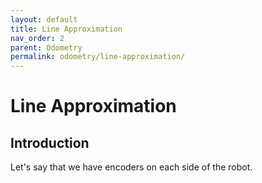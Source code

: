 ```yaml
---
layout: default
title: Line Approximation
nav_order: 2
parent: Odometry
permalink: odometry/line-approximation/
---
```


# Line Approximation

## Introduction
Let's say that we have encoders on each side of the robot.
